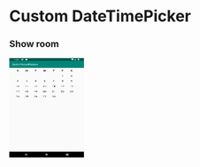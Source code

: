 # Custom DateTimePicker

### Show room
<img src="https://raw.githubusercontent.com/Gilbert1Rosa/DateTimePicker/master/showroom/20190212-MonthView-test.png" width="135" height="180">